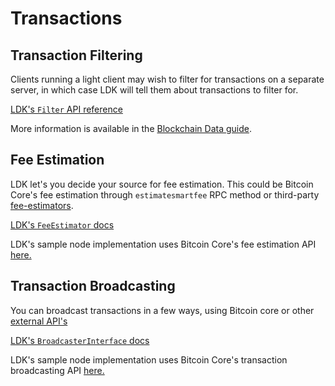 # Transactions

## Transaction Filtering

Clients running a light client may wish to filter for transactions on a separate server, in which case LDK will tell them about transactions to filter for. 

[LDK's `Filter` API reference](https://docs.rs/lightning/*/lightning/chain/trait.Filter.html)

More information is available in the [Blockchain Data guide](/blockchain_data/introduction).

## Fee Estimation 

LDK let's you decide your source for fee estimation. This could be Bitcoin Core's fee estimation through `estimatesmartfee` RPC method or third-party [fee-estimators](https://b10c.me/blog/003-a-list-of-public-bitcoin-feerate-estimation-apis/).

[LDK's `FeeEstimator` docs](https://docs.rs/lightning/*/lightning/chain/chaininterface/trait.FeeEstimator.html)

LDK's sample node implementation uses Bitcoin Core's fee estimation API [here.](https://github.com/lightningdevkit/ldk-sample/blob/2cd778e7acc959689e3b8462c529ffb3509aa1ec/src/bitcoind_client.rs#L98-L154)

## Transaction Broadcasting

You can broadcast transactions in a few ways, using Bitcoin core or other [external API's](https://en.bitcoin.it/wiki/Transaction_broadcasting)

[LDK's `BroadcasterInterface` docs](https://docs.rs/lightning/*/lightning/chain/chaininterface/trait.BroadcasterInterface.html)

LDK's sample node implementation uses Bitcoin Core's transaction broadcasting API [here.](https://github.com/lightningdevkit/ldk-sample/blob/2cd778e7acc959689e3b8462c529ffb3509aa1ec/src/bitcoind_client.rs#L235-L257) 